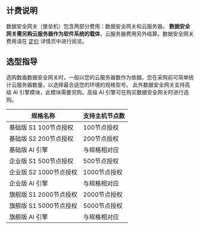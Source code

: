 ## 计费说明

数据安全网关（堡垒机）包含两部分费用：数据安全网关和云服务器。
**数据安全网关需另购云服务器作为软件系统的载体**，云服务器费用另外结算。数据安全网关费用请在 [定价](https://cloud.tencent.com/product/dasb/pricing) 详情页中进行阅览。



## 选型指导
选购数盾数据安全网关时，一般以您的云服务器数作为依据。您在采购前可简单统计云服务器数量，以选择最合适您的环境的规格型号。
此外数据安全网关支持高级 AI 引擎模块，此模块需要另购。高级 AI 引擎可在购买数据安全网关时进行选购。

| 规格名称                  | 支持主机节点数 |
| ------------------------- | -------------- |
| 基础版 S1    100节点授权  | 100节点授权    |
| 基础版 S2    200节点授权  | 200节点授权    |
| 基础版    AI 引擎         | 与规格相对应   |
| 企业版 S1    500节点授权  | 500节点授权    |
| 企业版 S2    1000节点授权 | 1000节点授权   |
| 企业版    AI 引擎         | 与规格相对应   |
| 旗舰版 S1    2000节点授权 | 2000节点授权   |
| 旗舰版 S1    5000节点授权 | 5000节点授权   |
| 旗舰版    AI 引擎         | 与规格相对应   |
